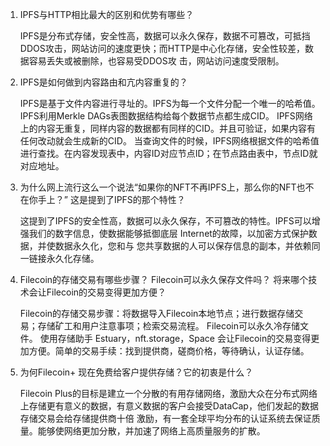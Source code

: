 1. IPFS与HTTP相比最大的区别和优势有哪些？ 

   IPFS是分布式存储，安全性高，数据可以永久保存，数据不可篡改，可抵挡DDOS攻击，网站访问的速度更快；而HTTP是中心化存储，安全性较差，数据容易丢失或被删除，也容易受DDOS攻    击，网站访问速度受限制。

2. IPFS是如何做到内容路由和亢内容重复的？

   IPFS是基于文件内容进行寻址的。IPFS为每一个文件分配一个唯一的哈希值。
   IPFS利用Merkle DAGs表图数据结构给每个数据节点都生成CID。
   IPFS网络上的内容无重复，同样内容的数据都有同样的CID。并且可验证，如果内容有任何改动就会生成新的CID。
   当查询文件的时候，IPFS网络根据文件的哈希值进行查找。在内容发现表中，内容ID对应节点ID；在节点路由表中，节点ID就对应地址。

3. 为什么网上流行这么一个说法“如果你的NFT不再IPFS上，那么你的NFT也不在你手上？” 这是提到了IPFS的那个特性？

   这提到了IPFS的安全性高，数据可以永久保存，不可篡改的特性。IPFS可以增强我们的数字信息，使数据能够抵御底层 Internet的故障，以加密方式保护数据，并使数据永久化，您和与    您共享数据的人可以保存信息的副本，并依赖同一链接永久化存储。

4. Filecoin的存储交易有哪些步骤？ Filecoin可以永久保存文件吗？ 将来哪个技术会让Filecoin的交易变得更加方便？

   Filecoin的存储交易步骤：将数据导入Filecoin本地节点；进行数据存储交易；存储矿工和用户注意事项；检索交易流程。
   Filecoin可以永久冷存储文件。
   使用存储助手 Estuary，nft.storage，Space 会让Filecoin的交易变得更加方便。简单的交易手续：找到提供商，磋商价格，等待确认，认证存储。

5. 为何Filecoin+ 现在免费给客户提供存储？它的初衷是什么？

   Filecoin Plus的目标是建立一个分散的有用存储网络，激励大众在分布式网络上存储更有意义的数据，有意义数据的客户会接受DataCap，他们发起的数据存储交易会给存储提供商十倍    激励，有一套全球平均分布的认证系统去保证质量。能够使网络更加分散，并加速了网络上高质量服务的扩散。
